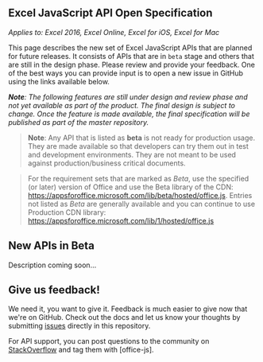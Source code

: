 ## Excel JavaScript API Open Specification

_Applies to: Excel 2016, Excel Online, Excel for iOS, Excel for Mac_

This page describes the new set of Excel JavaScript APIs that are planned for future releases. It consists of APIs that are in `beta` stage and others that are still in the design phase. Please review and provide your feedback. One of the best ways you can provide input is to open a new issue in GitHub using the links available below.

_**Note**: The following features are still under design and review phase and not yet available as part of the product. The final design is subject to change. Once the feature is made available, the final specification will be published as part of the master repository._

> **Note**: Any API that is listed as **beta** is not ready for production usage. They are made available so that developers can try them out in test and development environments. They are not meant to be used against production/business critical documents. 

> For the requirement sets that are marked as *Beta*, use the specified (or later) version of Office and use the Beta library of the CDN: https://appsforoffice.microsoft.com/lib/beta/hosted/office.js. Entries not listed as *Beta* are generally available and you can continue to use Production CDN library: https://appsforoffice.microsoft.com/lib/1/hosted/office.js

## New APIs in Beta
Description coming soon...

## Give us feedback!

We need it, you want to give it. Feedback is much easier to give now that we're on GitHub. Check out the docs and let us know your thoughts by submitting [issues](https://github.com/OfficeDev/office-js-docs/issues) directly in this repository.

For API support, you can post questions to the community on [StackOverflow](http://stackoverflow.com/questions/tagged/office-js) and tag them with [office-js].
